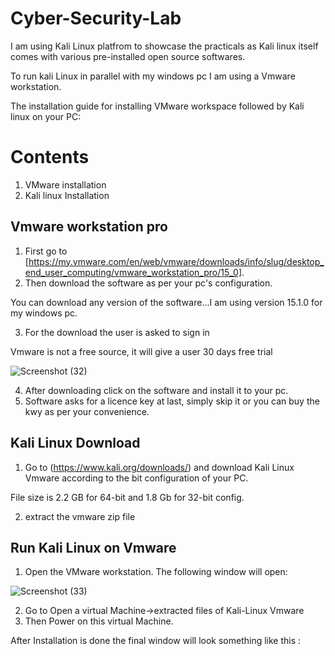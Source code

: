 # Cyber-Security-Lab
I am using Kali Linux platfrom to showcase the practicals as Kali linux itself comes with various pre-installed open source softwares.

To run kali Linux in parallel with my windows pc I am using a Vmware workstation. 

The installation guide for installing VMware workspace followed by Kali linux on your PC:
# Contents
1. VMware installation
2. Kali linux Installation

## Vmware workstation pro
1. First go to [https://my.vmware.com/en/web/vmware/downloads/info/slug/desktop_end_user_computing/vmware_workstation_pro/15_0].
2. Then download the software as per your pc's configuration.

You can download any version of the software...I am using version 15.1.0 for my windows pc.

3. For the download the user is asked to sign in 

Vmware is not a free source, it will give a user 30 days free trial

![Screenshot (32)](https://user-images.githubusercontent.com/33561960/94176941-72198700-feb6-11ea-988e-ef7e5e2281e4.png)


4. After downloading click on the software and install it to your pc.
5. Software asks for a licence key at last, simply skip it or you can buy the kwy as per your convenience.

## Kali Linux Download
1. Go to (https://www.kali.org/downloads/) and download Kali Linux Vmware according to the bit configuration of your PC.

File size is 2.2 GB for 64-bit and 1.8 Gb for 32-bit config.

2. extract the vmware zip file

## Run Kali Linux on Vmware
1. Open the VMware workstation. The following window will open:

![Screenshot (33)](https://user-images.githubusercontent.com/33561960/94179358-046f5a00-feba-11ea-981e-316855eb4cd2.png)

2. Go to Open a virtual Machine->extracted files of Kali-Linux Vmware
3. Then Power on this virtual Machine.

After Installation is done the final window will look something like this :



